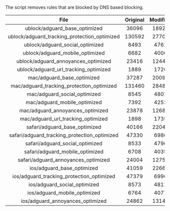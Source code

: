 The script removes rules that are blocked by DNS based blocking.


| File | Original | Modified |
|:----:|:-----:|:-----:|
| ublock/adguard_base_optimized | 36096 | 18924 |
| ublock/adguard_tracking_protection_optimized | 130592 | 27700 |
| ublock/adguard_social_optimized | 8493 | 4761 |
| ublock/adguard_mobile_optimized | 6682 | 4006 |
| ublock/adguard_annoyances_optimized | 23416 | 12443 |
| ublock/adguard_url_tracking_optimized | 1889 | 1726 |
| mac/adguard_base_optimized | 37287 | 20094 |
| mac/adguard_tracking_protection_optimized | 131460 | 28489 |
| mac/adguard_social_optimized | 8545 | 4807 |
| mac/adguard_mobile_optimized | 7392 | 4252 |
| mac/adguard_annoyances_optimized | 23878 | 12682 |
| mac/adguard_url_tracking_optimized | 1898 | 1735 |
| safari/adguard_base_optimized | 40166 | 22041 |
| safari/adguard_tracking_protection_optimized | 47330 | 6986 |
| safari/adguard_social_optimized | 8533 | 4790 |
| safari/adguard_mobile_optimized | 6708 | 4035 |
| safari/adguard_annoyances_optimized | 24004 | 12755 |
| ios/adguard_base_optimized | 41059 | 22665 |
| ios/adguard_tracking_protection_optimized | 47379 | 6996 |
| ios/adguard_social_optimized | 8573 | 4811 |
| ios/adguard_mobile_optimized | 6764 | 4077 |
| ios/adguard_annoyances_optimized | 24862 | 13147 |